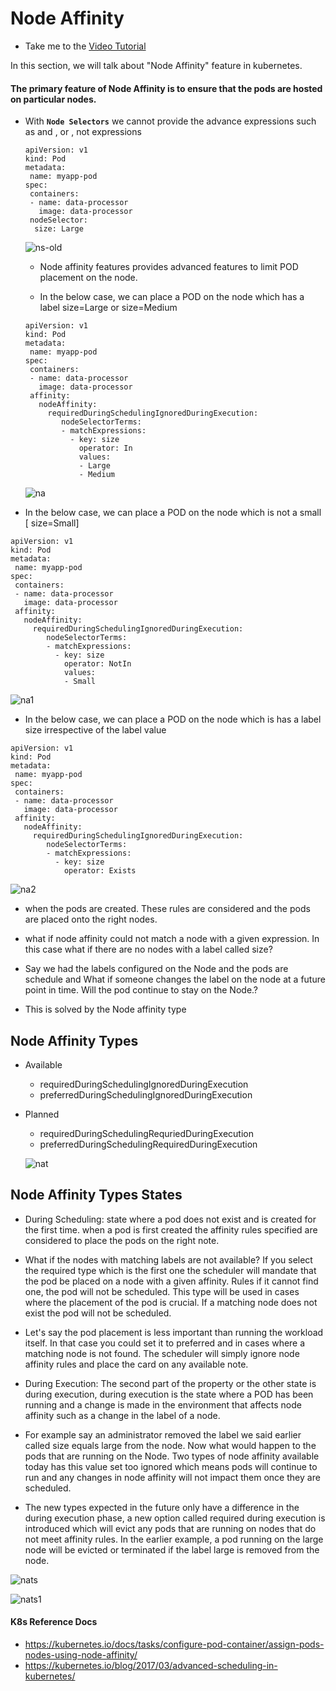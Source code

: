 # Node Affinity
  - Take me to the [Video Tutorial](https://kodekloud.com/courses/539883/lectures/10277936)
  
In this section, we will talk about "Node Affinity" feature in kubernetes.

#### The primary feature of Node Affinity is to ensure that the pods are hosted on particular nodes.
- With **`Node Selectors`** we cannot provide the advance expressions such as and , or , not expressions
  ```
  apiVersion: v1
  kind: Pod
  metadata:
   name: myapp-pod
  spec:
   containers:
   - name: data-processor
     image: data-processor
   nodeSelector:
    size: Large
  ```
  ![ns-old](../../images/ns-old.PNG)
  
  - Node affinity features provides advanced features to limit POD placement on the node.
  
  - In the below case, we can place a POD on the node which has a label size=Large or size=Medium
  ```
  apiVersion: v1
  kind: Pod
  metadata:
   name: myapp-pod
  spec:
   containers:
   - name: data-processor
     image: data-processor
   affinity:
     nodeAffinity:
       requiredDuringSchedulingIgnoredDuringExecution:
          nodeSelectorTerms:
          - matchExpressions:
            - key: size
              operator: In
              values: 
              - Large
              - Medium
  ```
  ![na](../../images/na.PNG)
  
  
 - In the below case, we can place a POD on the node which is not a small [ size=Small]

  ```
  apiVersion: v1
  kind: Pod
  metadata:
   name: myapp-pod
  spec:
   containers:
   - name: data-processor
     image: data-processor
   affinity:
     nodeAffinity:
       requiredDuringSchedulingIgnoredDuringExecution:
          nodeSelectorTerms:
          - matchExpressions:
            - key: size
              operator: NotIn
              values: 
              - Small
  ```
  ![na1](../../images/na1.PNG)
  
  
 - In the below case, we can place a POD on the node which is has a label size irrespective of the label value
  
  ```
  apiVersion: v1
  kind: Pod
  metadata:
   name: myapp-pod
  spec:
   containers:
   - name: data-processor
     image: data-processor
   affinity:
     nodeAffinity:
       requiredDuringSchedulingIgnoredDuringExecution:
          nodeSelectorTerms:
          - matchExpressions:
            - key: size
              operator: Exists
  ```
  
  ![na2](../../images/na2.PNG)
  

- when the pods are created. These rules are considered and the pods are placed onto the right nodes.

- what if node affinity could not match a node with a given expression. In this case what if there are no nodes with a label called size?

- Say we had the labels configured on the Node and the pods are schedule and What if someone changes the label on the node at a future point in time. Will the pod continue to stay on the Node.?

- This is solved by the Node affinity type

## Node Affinity Types
- Available
  - requiredDuringSchedulingIgnoredDuringExecution
  - preferredDuringSchedulingIgnoredDuringExecution
- Planned
  - requiredDuringSchedulingRequriedDuringExecution
  - preferredDuringSchedulingRequiredDuringExecution
  
  ![nat](../../images/nat.PNG)
  
## Node Affinity Types States
  
  - During Scheduling: state where a pod does not exist and is created for the first time. when a pod is first created the affinity rules specified are considered to place the pods on the right note.
  
  - What if the nodes with matching labels are not available? If you select the required type which is the first one the scheduler will mandate that the pod be placed on a node with a given affinity. Rules if it cannot find one, the pod will not be scheduled. This type will be used in cases where the placement of the pod is crucial. If a matching node does not exist the pod will not be scheduled.
  
  - Let's say the pod placement is less important than running the workload itself. In that case you could set it to preferred and in cases where a matching node is not found. The scheduler will simply ignore node affinity rules and place the card on any available note.
  
  - During Execution: The second part of the property or the other state is during execution, during execution is the state where a POD has been running and a change is made in the environment that affects node affinity such as a change in the label of a node.
  
  - For example say an administrator removed the label we said earlier called size equals large from the node. Now what would happen to the pods that are running on the Node. Two types of node affinity available today has this value set too ignored which means pods will continue to run and any changes in node affinity will not impact them once they are scheduled.
  
  - The new types expected in the future only have a difference in the during execution phase, a new option called required during execution is introduced which will evict any pods that are running on nodes that do not meet affinity rules. In the earlier example, a pod running on the large node will be evicted or terminated if the label large is removed from the node.

  ![nats](../../images/nats.PNG)
  
  ![nats1](../../images/nats1.PNG)
  
#### K8s Reference Docs
- https://kubernetes.io/docs/tasks/configure-pod-container/assign-pods-nodes-using-node-affinity/
- https://kubernetes.io/blog/2017/03/advanced-scheduling-in-kubernetes/
